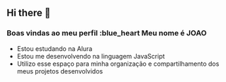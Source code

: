 ## Hi there 👋
### Boas vindas ao meu perfil :blue_heart                                        Meu nome é JOAO
- Estou estudando na Alura
- Estou me desenvolvendo na linguagem JavaScript
- Utilizo esse espaço para minha organização e
compartilhamento dos meus projetos desenvolvidos
